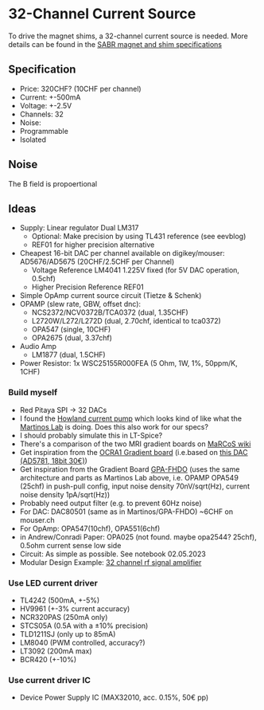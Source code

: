 # 32-Channel Current Source

To drive the magnet shims, a 32-channel current source is needed. More details can be found in the [SABR magnet and shim specifications](../SABR_Permanent_Magnet_and_Shim/General%20specifications%20of%20the%20NuevoMR%20shim%20driver%20current%20source.docx)

## Specification
- Price: 320CHF? (10CHF per channel)
- Current: +-500mA
- Voltage: +-2.5V
- Channels: 32
- Noise:
- Programmable
- Isolated

## Noise
The B field is propoertional 

## Ideas
- Supply: Linear regulator Dual LM317
  - Optional: Make precision by using TL431 reference (see eevblog)
  - REF01 for higher precision alternative
- Cheapest 16-bit DAC per channel available on digikey/mouser: AD5676/AD5675 (20CHF/2.5CHF per Channel)
  - Voltage Reference LM4041 1.225V fixed (for 5V DAC operation, 0.5chf)
  - Higher Precision Reference REF01
- Simple OpAmp current source circuit (Tietze & Schenk)
- OPAMP (slew rate, GBW, offset dnc):
  - NCS2372/NCV0372B/TCA0372 (dual, 1.35CHF)
  - L2720W/L272/L272D (dual, 2.70chf, identical to tca0372)
  - OPA547 (single, 10CHF)
  - OPA2675 (dual, 3.37chf)
- Audio Amp
  - LM1877 (dual, 1.5CHF)
- Power Resistor: 1x WSC25155R000FEA (5 Ohm, 1W, 1%, 50ppm/K, 1CHF)
### Build myself
- Red Pitaya SPI -> 32 DACs
- I found the [Howland current pump](https://www.ti.com/lit/an/snoa474a/snoa474a.pdf) which looks kind of like what the [Martinos Lab](https://rflab.martinos.org/index.php?title=Current_driver:Current_driver) is doing. Does this also work for our specs?
- I should probably simulate this in LT-Spice?
- There's a comparison of the two MRI gradient boards on [MaRCoS wiki](https://github.com/vnegnev/marcos_extras/wiki/dacs)
- Get inspiration from the [OCRA1 Gradient board](https://zeugmatographix.org/ocra/2020/11/27/ocra1-spi-controlled-4-channel-18bit-dac-and-rf-attenutator/) (i.e.based on [this DAC (AD5781, 18bit 30€)](https://www.analog.com/media/en/technical-documentation/data-sheets/AD5781.pdf))
- Get inspiration from the Gradient Board [GPA-FHDO](https://github.com/menkueclab/GPA-FHDO) (uses the same architecture and parts as Martinos Lab above, i.e. OPAMP OPA549 (25chf) in push-pull config, input noise density 70nV/sqrt(Hz), current noise density 1pA/sqrt(Hz))
- Probably need output filter (e.g. to prevent 60Hz noise)
- For DAC: DAC80501 (same as in Martinos/GPA-FHDO) ~6CHF on mouser.ch
- For OpAmp: OPA547(10chf), OPA551(6chf)
- in Andrew/Conradi Paper: OPA025 (not found. maybe opa2544? 25chf), 0.5ohm current sense low side
- Circuit: As simple as possible. See notebook 02.05.2023
- Modular Design Example: [32 channel rf signal amplifier](https://www.opensourceimaging.org/project/32-channel-rf-receive-chain-amplifiers/)

### Use LED current driver
- TL4242 (500mA, +-5%)
- HV9961 (+-3% current accuracy)
- NCR320PAS (250mA only)
- STCS05A (0.5A with a ±10% precision)
- TLD1211SJ (only up to 85mA)
- LM8040 (PWM controlled, accuracy?)
- LT3092 (200mA max)
- BCR420 (+-10%)


### Use current driver IC
- Device Power Supply IC (MAX32010, acc. 0.15%, 50€ pp)
